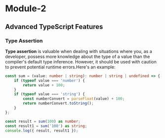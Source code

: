 # Module-2 

## Advanced TypeScript Features

### Type Assertion

**Type assertion** is valuable when dealing with situations where you, as a developer, possess more knowledge about the type of a value than the compiler's default type inference. However, it should be used with caution to prevent potential runtime errors.Here's an example:

```typescript
const sum = (value: number | string): number | string | undefined => {
    if (typeof value === 'number') {
        return value + 100;
    }
    if (typeof value === 'string') {
        const numberConvert = parseFloat(value) + 100;
        return numberConvert.toString();
    }
};

const result = sum(100) as number;
const result1 = sum('100') as string;
console.log({ result, result1 });
```